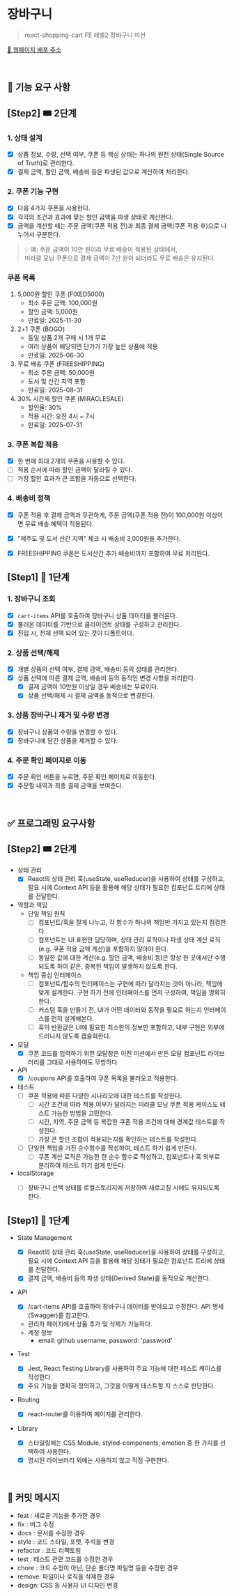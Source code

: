 # 장바구니

> react-shopping-cart
> FE 레벨2 장바구니 미션

[🔗 웹페이지 배포 주소](https://shinjungoh.github.io/react-shopping-cart/)

<br>

## 🎯 기능 요구 사항

## [Step2] 🎟️ 2단계

### 1. 상태 설계

- [x] 상품 정보, 수량, 선택 여부, 쿠폰 등 핵심 상태는 하나의 원천 상태(Single Source of Truth)로 관리한다.
- [x] 결제 금액, 할인 금액, 배송비 등은 파생된 값으로 계산하여 처리한다.

### 2. 쿠폰 기능 구현

- [x] 다음 4가지 쿠폰을 사용한다.
- [x] 각각의 조건과 효과에 맞는 할인 금액을 파생 상태로 계산한다.
- [x] 금액을 계산할 때는 주문 금액(쿠폰 적용 전)과 최종 결제 금액(쿠폰 적용 후)으로 나누어서 구분한다.

> 💡 예: 주문 금액이 10만 원이라 무료 배송이 적용된 상태에서,   
> 미라클 모닝 쿠폰으로 결제 금액이 7만 원이 되더라도 무료 배송은 유지된다.

### 쿠폰 목록

1. 5,000원 할인 쿠폰 (FIXED5000)
    - 최소 주문 금액: 100,000원
    - 할인 금액: 5,000원
    - 만료일: 2025-11-30
2. 2+1 쿠폰 (BOGO)
    - 동일 상품 2개 구매 시 1개 무료
    - 여러 상품이 해당되면 단가가 가장 높은 상품에 적용
    - 만료일: 2025-06-30
3. 무료 배송 쿠폰 (FREESHIPPING)
    - 최소 주문 금액: 50,000원
    - 도서 및 산간 지역 포함
    - 만료일: 2025-08-31
4. 30% 시간제 할인 쿠폰 (MIRACLESALE)
    - 할인율: 30%
    - 적용 시간: 오전 4시 ~ 7시
    - 만료일: 2025-07-31


### 3. 쿠폰 복합 적용

- [x] 한 번에 최대 2개의 쿠폰을 사용할 수 있다.
- [ ] 적용 순서에 따라 할인 금액이 달라질 수 있다.
- [ ] 가장 할인 효과가 큰 조합을 자동으로 선택한다.

### 4. 배송비 정책

- [x] 쿠폰 적용 후 결제 금액과 무관하게, 주문 금액(쿠폰 적용 전)이 100,000원 이상이면 무료 배송 혜택이 적용된다.
- [x] "제주도 및 도서 산간 지역" 체크 시 배송비 3,000원을 추가한다.
- [x] FREESHIPPING 쿠폰은 도서산간 추가 배송비까지 포함하여 무료 처리한다.


## [Step1] 🎨 1단계

### 1. 장바구니 조회

- [x] `cart-items` API를 호출하여 장바구니 상품 데이터를 불러온다.
- [x] 불러온 데이터를 기반으로 클라이언트 상태를 구성하고 관리한다.
- [x] 진입 시, 전체 선택 되어 있는 것이 디폴트이다.

### 2. 상품 선택/해제

- [x] 개별 상품의 선택 여부, 결제 금액, 배송비 등의 상태를 관리한다.
- [x] 상품 선택에 따른 결제 금액, 배송비 등의 동적인 변경 사항을 처리한다.
    - [x] 결제 금액이 10만원 이상일 경우 배송비는 무료이다.
    - [x] 상품 선택/해제 시 결제 금액을 동적으로 변경한다.

### 3. 상품 장바구니 제거 및 수량 변경

- [x] 장바구니 상품의 수량을 변경할 수 있다.
- [x] 장바구니에 담긴 상품을 제거할 수 있다.

### 4. 주문 확인 페이지로 이동

- [x] 주문 확인 버튼을 누르면, 주문 확인 페이지로 이동한다.
- [x] 주문할 내역과 최종 결제 금액을 보여준다.

<br>

## ✅ 프로그래밍 요구사항

## [Step2] 🎟️ 2단계

- 상태 관리
    - [x] React의 상태 관리 훅(useState, useReducer)을 사용하여 상태를 구성하고, 필요 시에 Context API 등을 활용해 해당 상태가 필요한 컴포넌트 트리에 상태를 전달한다.

- 역할과 책임
    - 단일 책임 원칙
        - [ ] 컴포넌트/훅을 잘게 나누고, 각 함수가 하나의 책임만 가지고 있는지 점검한다.
        - [ ] 컴포넌트는 UI 표현만 담당하며, 상태 관리 로직이나 파생 상태 계산 로직(e.g. 쿠폰 적용 금액 계산)을 포함하지 않아야 한다.
        - [ ] 동일한 값에 대한 계산(e.g. 할인 금액, 배송비 등)은 항상 한 곳에서만 수행되도록 하여 같은, 중복된 책임이 발생하지 않도록 한다.
    - 책임 중심 인터페이스
        - [ ] 컴포넌트/함수의 인터페이스는 구현에 따라 달라지는 것이 아니라, 책임에 맞게 설계한다. 구현 하기 전에 인터페이스를 먼저 구성하여, 책임을 명확히 한다.
        - [ ] 커스텀 훅을 만들기 전, UI가 어떤 데이터와 동작을 필요로 하는지 인터페이스를 먼저 설계해본다.
        - [ ] 훅의 반환값은 UI에 필요한 최소한의 정보만 포함하고, 내부 구현은 외부에 드러나지 않도록 캡슐화한다.

- 모달
    - [x] 쿠폰 코드를 입력하기 위한 모달창은 이전 미션에서 만든 모달 컴포넌트 라이브러리를 그대로 사용하여도 무방하다.

- API
    - [x] /coupons API를 호출하여 쿠폰 목록을 불러오고 적용한다.

- 테스트
    - [ ] 쿠폰 적용에 따른 다양한 시나리오에 대한 테스트를 작성한다.
        - [ ] 시간 조건에 따라 적용 여부가 달라지는 미라클 모닝 쿠폰 적용 케이스도 테스트 가능한 방법을 고민한다.
        - [ ] 시간, 지역, 주문 금액 등 복잡한 쿠폰 적용 조건에 대해 경계값 테스트를 작성한다.
        - [ ] 가장 큰 할인 조합이 적용되는지를 확인하는 테스트를 작성한다.
    - [ ] 단일한 책임을 가진 순수함수를 작성하여, 테스트 하기 쉽게 만든다.
        - [ ] 쿠폰 계산 로직은 가능한 한 순수 함수로 작성하고, 컴포넌트나 훅 외부로 분리하여 테스트 하기 쉽게 만든다.

- localStorage
    - [ ] 장바구니 선택 상태를 로컬스토리지에 저장하여 새로고침 시에도 유지되도록 한다.


## [Step1] 🎨 1단계

- State Management
    - [x] React의 상태 관리 훅(useState, useReducer)을 사용하여 상태를 구성하고, 필요 시에 Context API 등을 활용해 해당 상태가 필요한 컴포넌트 트리에 상태를 전달한다.
    - [x] 결제 금액, 배송비 등의 파생 상태(Derived State)를 동적으로 계산한다.

- API
    - [x] /cart-items API를 호출하여 장바구니 데이터를 받아오고 수정한다. API 명세(Swagger)를 참고한다.
    - 관리자 페이지에서 상품 추가 및 삭제가 가능하다.
    - 계정 정보
        - email: github username, password: 'password'

- Test
    - [x] Jest, React Testing Library를 사용하여 주요 기능에 대한 테스트 케이스를 작성한다.
    - [x] 주요 기능을 명확히 정의하고, 그것을 어떻게 테스트할 지 스스로 판단한다.

- Routing
    - [x] react-router를 이용하여 페이지를 관리한다.

- Library
    - [x] 스타일링에는 CSS Module, styled-components, emotion 중 한 가지를 선택하여 사용한다.
    - [x] 명시된 라이브러리 외에는 사용하지 않고 직접 구현한다.

<br>

## 📝 커밋 메시지

- feat : 새로운 기능을 추가한 경우
- fix : 버그 수정
- docs : 문서를 수정한 경우
- style : 코드 스타일, 포멧, 주석을 변경
- refactor : 코드 리팩토링
- test : 테스트 관련 코드를 수정한 경우
- chore : 코드 수정이 아닌, 단순 폴더명 파일명 등을 수정한 경우
- remove: 파일이나 로직을 삭제한 경우
- design: CSS 등 사용자 UI 디자인 변경
